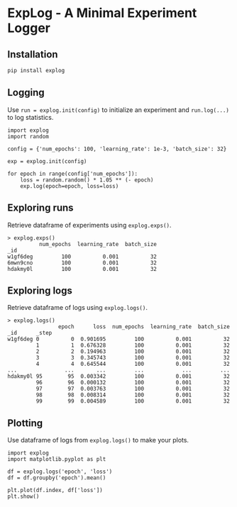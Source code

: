 # ExpLog - A Minimal Experiment Logger

## Installation

```sh
pip install explog
```

## Logging

Use `run = explog.init(config)` to initialize an experiment and `run.log(...)` to log statistics.

```python3
import explog
import random

config = {'num_epochs': 100, 'learning_rate': 1e-3, 'batch_size': 32}

exp = explog.init(config)

for epoch in range(config['num_epochs']):
    loss = random.random() * 1.05 ** (- epoch)
    exp.log(epoch=epoch, loss=loss)
```

## Exploring runs

Retrieve dataframe of experiments using `explog.exps()`.

```ipython
> explog.exps()
          num_epochs  learning_rate  batch_size
_id
w1gf6deg         100          0.001          32
6mwn9cno         100          0.001          32
hdakmy0l         100          0.001          32
```

## Exploring logs

Retrieve dataframe of logs using `explog.logs()`.

```ipython
> explog.logs()
                epoch      loss  num_epochs  learning_rate  batch_size
_id      _step
w1gf6deg 0          0  0.901695         100          0.001          32
         1          1  0.676328         100          0.001          32
         2          2  0.194963         100          0.001          32
         3          3  0.345743         100          0.001          32
         4          4  0.645544         100          0.001          32
...               ...       ...         ...            ...         ...
hdakmy0l 95        95  0.003342         100          0.001          32
         96        96  0.000132         100          0.001          32
         97        97  0.003763         100          0.001          32
         98        98  0.008314         100          0.001          32
         99        99  0.004589         100          0.001          32
```

## Plotting

Use dataframe of logs from `explog.logs()` to make your plots.

```python3
import explog
import matplotlib.pyplot as plt

df = explog.logs('epoch', 'loss')
df = df.groupby('epoch').mean()

plt.plot(df.index, df['loss'])
plt.show()
```
